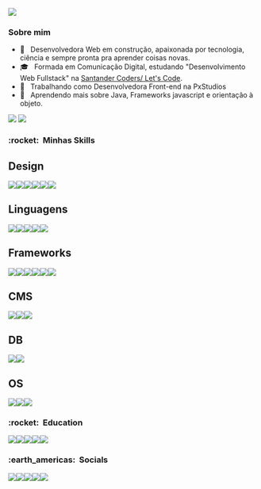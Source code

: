 ![](https://komarev.com/ghpvc/?username=VanessaSwerts&color=006bed)

<h3>Sobre mim </h3>

- 🤔 &nbsp; Desenvolvedora Web em construção, apaixonada por tecnologia, ciência e sempre pronta pra aprender coisas novas.
- 🎓 &nbsp; Formada em Comunicação Digital, estudando "Desenvolvimento Web Fullstack" na <a href="https://app.becas-santander.com/pt/program/bolsas-santander-tecnologia-santander-coders-web-full-stack-2021">Santander Coders/ Let's Code</a>.
- 💼 &nbsp; Trabalhando como Desenvolvedora Front-end na PxStudios
- 🌱 &nbsp; Aprendendo mais sobre Java, Frameworks javascript e orientação à objeto.

<img src="https://github-readme-stats.vercel.app/api?username=pfanovaes" />
<img src="https://github-readme-stats.vercel.app/api/top-langs/?username=pfanovaes" />

<h3> :rocket: &nbsp;Minhas Skills </h3>


## Design
<img src="https://img.shields.io/badge/Adobe%20Illustrator-FF9A00?style=for-the-badge&logo=adobe%20illustrator&logoColor=white" /><img src="https://img.shields.io/badge/Adobe%20Photoshop-31A8FF?style=for-the-badge&logo=Adobe%20Photoshop&logoColor=black" /><img src="https://img.shields.io/badge/Adobe%20XD-470137?style=for-the-badge&logo=Adobe%20XD&logoColor=#FF61F6" /><img src="https://img.shields.io/badge/Behance-0054F7?style=for-the-badge&logo=behance&logoColor=white" /><img src="https://img.shields.io/badge/Dribbble-EA4C89?style=for-the-badge&logo=dribbble&logoColor=white" /><img src="https://img.shields.io/badge/Figma-F24E1E?style=for-the-badge&logo=figma&logoColor=white" />


## Linguagens

<img src="https://img.shields.io/badge/HTML5-E34F26?style=for-the-badge&logo=html5&logoColor=white" /><img src="https://img.shields.io/badge/CSS3-1572B6?style=for-the-badge&logo=css3&logoColor=white" /><img src="https://img.shields.io/badge/JavaScript-323330?style=for-the-badge&logo=javascript&logoColor=F7DF1E" /><img src="https://img.shields.io/badge/Java-ED8B00?style=for-the-badge&logo=java&logoColor=white" /><img src="https://img.shields.io/badge/PHP-777BB4?style=for-the-badge&logo=php&logoColor=white" />

## Frameworks

<img src="https://img.shields.io/badge/Angular-DD0031?style=for-the-badge&logo=angular&logoColor=white" /><img src="https://img.shields.io/badge/Bootstrap-563D7C?style=for-the-badge&logo=bootstrap&logoColor=white" /><img src="https://img.shields.io/badge/Font_Awesome-339AF0?style=for-the-badge&logo=fontawesome&logoColor=white" /><img src="https://img.shields.io/badge/Markdown-000000?style=for-the-badge&logo=markdown&logoColor=white" /><img src="https://img.shields.io/badge/Sass-CC6699?style=for-the-badge&logo=sass&logoColor=white" /><img src="https://img.shields.io/badge/typescript-3178C6?style=for-the-badge&logo=TypeScript&logoColor=white" />

## CMS
<img src="https://img.shields.io/badge/Wordpress-21759B?style=for-the-badge&logo=wordpress&logoColor=white" /><img src="https://img.shields.io/badge/woocommerce-96588A?style=for-the-badge&logo=WooCommerce&logoColor=white" /><img src="https://img.shields.io/badge/shopify-8DB543?style=for-the-badge&logo=Shopify&logoColor=white" />


## DB

<img src="https://img.shields.io/badge/MariaDB-003545?style=for-the-badge&logo=mariadb&logoColor=white" /><img src="https://img.shields.io/badge/MySQL-005C84?style=for-the-badge&logo=mysql&logoColor=white" />

## OS

<img src="https://img.shields.io/badge/mac%20os-000000?style=for-the-badge&logo=apple&logoColor=white" /><img src="https://img.shields.io/badge/Ubuntu-E95420?style=for-the-badge&logo=ubuntu&logoColor=white" /><img src="https://img.shields.io/badge/Windows-0078D6?style=for-the-badge&logo=windows&logoColor=white" />

<h3> :rocket: &nbsp;Education </h3>


<img src="https://img.shields.io/badge/Codecademy-FFF0E5?style=for-the-badge&logo=codecademy&logoColor=303347" /><a href="https://www.freecodecamp.org/patricianovaes"><img src="https://img.shields.io/badge/free%20code%20camp-27273D?style=for-the-badge&logo=freecodecamp&logoColor=white" /></a><img src="https://img.shields.io/badge/MDN_Web_Docs-black?style=for-the-badge&logo=mdnwebdocs&logoColor=white" /><img src="https://img.shields.io/badge/skill%20share-002333?style=for-the-badge&logo=skillshare&logoColor=white" /><img src="https://img.shields.io/badge/Udemy-EC5252?style=for-the-badge&logo=Udemy&logoColor=white" />

<h3> :earth_americas: &nbsp;Socials </h3>

<a href="https://codepen.io/pfanovaes" target="_blank"><img src="https://img.shields.io/badge/Codepen-000000?style=for-the-badge&logo=codepen&logoColor=white" /></a><a href="https://www.instagram.com/pxlrose/" target="_blank"><img src="https://img.shields.io/badge/Instagram-E4405F?style=for-the-badge&logo=instagram&logoColor=white" /></a><a href="https://www.linkedin.com/in/patricia-novaes/" target="_blank"><img src="https://img.shields.io/badge/LinkedIn-0077B5?style=for-the-badge&logo=linkedin&logoColor=white" /></a><a href="https://twitter.com/pixlrose" target="_blank"><img src="https://img.shields.io/badge/Twitter-1DA1F2?style=for-the-badge&logo=twitter&logoColor=white" /></a><a href="https://www.twitch.tv/pixlrose" target="_blank"><img src="https://img.shields.io/badge/Twitch-9146FF?style=for-the-badge&logo=twitch&logoColor=white" /></a>